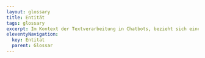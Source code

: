 ```yaml
---
layout: glossary
title: Entität
tags: glossary
excerpt: Im Kontext der Textverarbeitung in Chatbots, bezieht sich eine Entität auf Wörter oder Wortgruppen im Benutzertext, die spezifische Informationen repräsentieren wie Namen, Orte, Datumsangaben oder andere spezifische Daten. Diese Entitäten werden genutzt, um die Nutzertexte besser zu verstehen und angemessen darauf zu reagieren.
eleventyNavigation:
  key: Entität
  parent: Glossar
---
```

